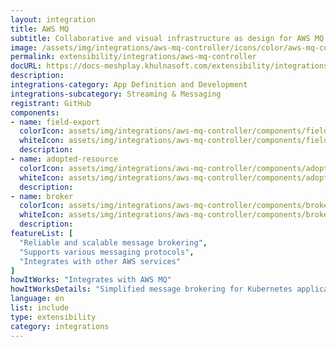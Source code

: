 ```yaml
---
layout: integration
title: AWS MQ
subtitle: Collaborative and visual infrastructure as design for AWS MQ
image: /assets/img/integrations/aws-mq-controller/icons/color/aws-mq-controller-color.svg
permalink: extensibility/integrations/aws-mq-controller
docURL: https://docs-meshplay.khulnasoft.com/extensibility/integrations/aws-mq-controller
description: 
integrations-category: App Definition and Development
integrations-subcategory: Streaming & Messaging
registrant: GitHub
components: 
- name: field-export
  colorIcon: assets/img/integrations/aws-mq-controller/components/field-export/icons/color/field-export-color.svg
  whiteIcon: assets/img/integrations/aws-mq-controller/components/field-export/icons/white/field-export-white.svg
  description: 
- name: adopted-resource
  colorIcon: assets/img/integrations/aws-mq-controller/components/adopted-resource/icons/color/adopted-resource-color.svg
  whiteIcon: assets/img/integrations/aws-mq-controller/components/adopted-resource/icons/white/adopted-resource-white.svg
  description: 
- name: broker
  colorIcon: assets/img/integrations/aws-mq-controller/components/broker/icons/color/broker-color.svg
  whiteIcon: assets/img/integrations/aws-mq-controller/components/broker/icons/white/broker-white.svg
  description: 
featureList: [
  "Reliable and scalable message brokering",
  "Supports various messaging protocols",
  "Integrates with other AWS services"
]
howItWorks: "Integrates with AWS MQ"
howItWorksDetails: "Simplified message brokering for Kubernetes applications on AWS"
language: en
list: include
type: extensibility
category: integrations
---
```

